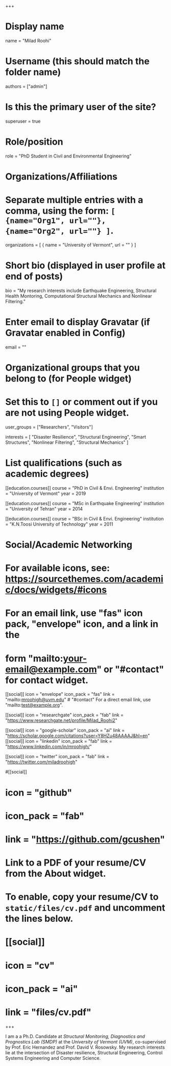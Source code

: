 +++
# Display name
name = "Milad Roohi"

# Username (this should match the folder name)
authors = ["admin"]

# Is this the primary user of the site?
superuser = true

# Role/position
role = "PhD Student in Civil and Environmental Engineering"

# Organizations/Affiliations
#   Separate multiple entries with a comma, using the form: `[ {name="Org1", url=""}, {name="Org2", url=""} ]`.
organizations = [ { name = "University of Vermont", url = "" } ]

# Short bio (displayed in user profile at end of posts)
bio = "My research interests include Earthquake Engineering, Structural Health Montoring, Computational Structural Mechanics and Nonlinear Filtering."

# Enter email to display Gravatar (if Gravatar enabled in Config)
email = ""



# Organizational groups that you belong to (for People widget)
#   Set this to `[]` or comment out if you are not using People widget.
user_groups = ["Researchers", "Visitors"]

interests = [
  "Disaster Resilience",
  "Structural Engineering",
  "Smart Structures",
  "Nonlinear Filtering",
  "Structural Mechanics"
]

# List qualifications (such as academic degrees)
[[education.courses]]
  course = "PhD in Civil & Envi. Engineering"
  institution = "University of Vermont"
  year = 2019

[[education.courses]]
  course = "MSc in Earthquake Engineering"
  institution = "University of Tehran"
  year = 2014

[[education.courses]]
  course = "BSc in Civil & Envi. Engineering"
  institution = "K.N.Toosi University of Technology"
  year = 2011

# Social/Academic Networking
# For available icons, see: https://sourcethemes.com/academic/docs/widgets/#icons
#   For an email link, use "fas" icon pack, "envelope" icon, and a link in the
#   form "mailto:your-email@example.com" or "#contact" for contact widget.

[[social]]
  icon = "envelope"
  icon_pack = "fas"
  link = "mailto:mroohigh@uvm.edu"  # "#contact" For a direct email link, use "mailto:test@example.org".

[[social]]
  icon = "researchgate"
  icon_pack = "fab"
  link = "https://www.researchgate.net/profile/Milad_Roohi2"

[[social]]
  icon = "google-scholar"
  icon_pack = "ai"
  link = "https://scholar.google.com/citations?user=Y8HZu48AAAAJ&hl=en"
[[social]]
  icon = "linkedin"
  icon_pack = "fab"
  link = "https://www.linkedin.com/in/mroohigh/"

[[social]]
  icon = "twitter"
  icon_pack = "fab"
  link = "https://twitter.com/miladroohigh"

#[[social]]
 # icon = "github"
 # icon_pack = "fab"
 # link = "https://github.com/gcushen"

# Link to a PDF of your resume/CV from the About widget.
# To enable, copy your resume/CV to `static/files/cv.pdf` and uncomment the lines below.
# [[social]]
#   icon = "cv"
#   icon_pack = "ai"
#   link = "files/cv.pdf"

+++

I am a a Ph.D. Candidate at *Structural Monitoring, Diagnostics and Prognostics Lab (SMDP)* at the *University of Vermont (UVM)*, co-supervised by Prof. Eric Hernandez and Prof. David V. Rosowsky. My research interests lie at the intersection of Disaster resilience, Structural Engineering, Control Systems Engineering and Computer Science. 

